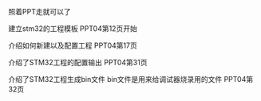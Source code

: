 照着PPT走就可以了

建立stm32的工程模板
PPT04第12页开始

介绍如何新建以及配置工程
PPT04第17页

介绍了STM32工程的配置输出
PPT04第31页

介绍了STM32工程生成bin文件
bin文件是用来给调试器烧录用的文件
PPT04第32页

